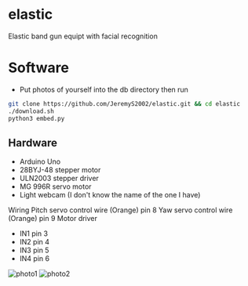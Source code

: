 # elastic
Elastic band gun equipt with facial recognition

# Software
- Put photos of yourself into the db directory then run
```bash
git clone https://github.com/JeremyS2002/elastic.git && cd elastic
./download.sh
python3 embed.py
```

## Hardware
- Arduino Uno
- 28BYJ-48 stepper motor
- ULN2003 stepper driver
- MG 996R servo motor
- Light webcam (I don't know the name of the one I have)

Wiring
Pitch servo control wire (Orange) pin 8
Yaw servo control wire (Orange) pin 9
Motor driver 
- IN1 pin 3
- IN2 pin 4
- IN3 pin 5
- IN4 pin 6

![photo1](/images/IMG_20210521_181749.jpg)
![photo2](/images/IMG_20210521_181752.jpg)
